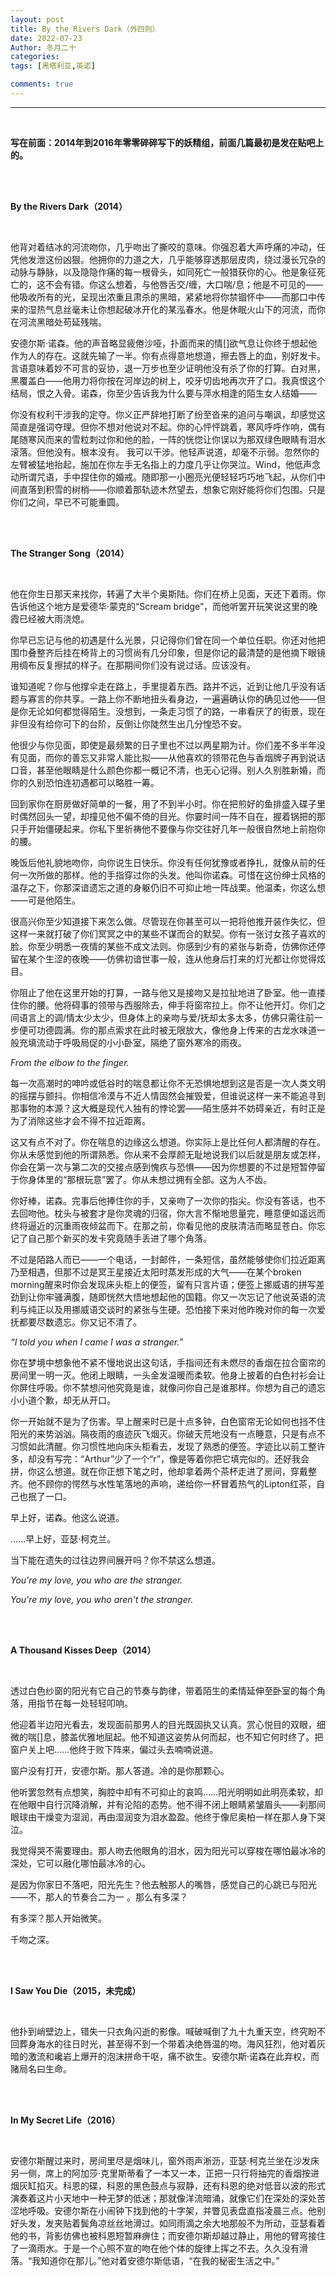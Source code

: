 ```yaml
---
layout: post
title: By the Rivers Dark（外四则）
date: 2022-07-23
Author: 冬月二十
categories: 
tags: [黑塔利亚,英诺]

comments: true
--- 
```


***

<br>

**写在前面：2014年到2016年零零碎碎写下的妖精组，前面几篇最初是发在贴吧上的。**

<br>

<br>

**By the Rivers Dark（2014）**

<br>

他背对着结冰的河流吻你，几乎吻出了撕咬的意味。你强忍着大声呼痛的冲动，任凭他发泄这份凶狠。他拥你的力道之大，几乎能够穿透那层皮肉，绕过漫长冗杂的动脉与静脉，以及隐隐作痛的每一根骨头，如同死亡一般猎获你的心。他是象征死亡的，这不会有错。你这么想着，与他唇舌交/缠，大口喘/息；他是不可见的——他吸收所有的光，呈现出浓重且肃杀的黑暗，紧紧地将你禁锢怀中——而那口中传来的湿热气息丝毫未让你想起破冰开化的某泓春水。他是休眠火山下的河流，而你在河流黑暗处苟延残喘。

安德尔斯·诺森。他的声音略显疲倦沙哑，扑面而来的情[]欲气息让你终于想起他作为人的存在。这就先输了一半。你有点得意地想道，擦去唇上的血，别好发卡。言语意味着妙不可言的妥协，退一万步也至少证明他没有杀了你的打算。白对黑，黑覆盖白——他用力将你按在河岸边的树上，咬牙切齿地再次开了口。我真恨这个结局，恨之入骨。诺森，你至少告诉我为什么要与萍水相逢的陌生女人结婚——

你没有权利干涉我的定夺。你义正严辞地打断了纷至沓来的追问与嘲讽，却感觉这简直是强词夺理。但你不想对他说对不起。你的心怦怦跳着，寒风呼呼作响，偶有尾随寒风而来的雪粒刺过你和他的脸，一阵的恍惚让你误以为那双绿色眼睛有泪水滚落。但他没有。根本没有。 我可以干涉。他轻声说道，却毫不示弱。忽然你的左臂被猛地抬起，施加在你左手无名指上的力度几乎让你哭泣。Wind，他低声念动所谓咒语，手中捏住你的婚戒。随即那一小圈亮光便轻轻巧巧地飞起，从你们中间直落到积雪的树梢——你顺着那轨迹木然望去，想象它刚好能将你们包围。只是你们之间，早已不可能重圆。

<br>

<br>

**The Stranger Song（2014）**

<br>

他在你生日那天来找你，转遍了大半个奥斯陆。你们在桥上见面，天还下着雨。你告诉他这个地方是爱德华·蒙克的“Scream bridge”，而他听罢开玩笑说这里的晚霞已经被大雨浇熄。

你早已忘记与他的初遇是什么光景，只记得你们曾在同一个单位任职。你还对他把围巾叠整齐后挂在椅背上的习惯尚有几分印象，但是你记的最清楚的是他摘下眼镜用绸布反复擦拭的样子。在那期间你们没有说过话。应该没有。

谁知道呢？你与他撑伞走在路上，手里提着东西。路并不远，近到让他几乎没有话题与寡言的你共享。一路上你不断地扭头看身边，一遍遍确认你的确见过他——但是你无论如何都觉得陌生。没想到，一条走习惯了的路，一串看厌了的街景，现在非但没有给你可下的台阶，反倒让你陡然生出几分惶恐不安。

他很少与你见面，即使是最频繁的日子里也不过以两星期为计。你们差不多半年没有见面，而你的善忘又非常人能比拟——从他喜欢的领带花色与香烟牌子再到说话口音，甚至他眼睛是什么颜色你都一概记不清，也无心记得。别人久别胜新婚，而你的久别恐怕连初遇都可以略胜一筹。

回到家你在厨房做好简单的一餐，用了不到半小时。你在把煎好的鱼排盛入碟子里时偶然回头一望，却撞见他不偏不倚的目光。你霎时间一阵不自在，握着锅把的那只手开始僵硬起来。你私下里祈祷他不要像与你交往好几年一般很自然地上前抱你的腰。

晚饭后他礼貌地吻你，向你说生日快乐。你没有任何犹豫或者挣扎，就像从前的任何一次所做的那样。他的手指穿过你的头发。他叫你诺森。可惜在这份绅士风格的温存之下，你那深谙遗忘之道的身躯仍旧不可抑止地一阵战栗。他温柔，你这么想——可是他陌生。

很高兴你至少知道接下来怎么做。尽管现在你甚至可以一把将他推开装作失忆，但这样一来就打破了你们冥冥之中的某些不谋而合的默契。你有一张讨女孩子喜欢的脸。你至少明悉一夜情的某些不成文法则。你感到少有的紧张与新奇，仿佛你还停留在某个生涩的夜晚——仿佛初谙世事一般，连从他身后打来的灯光都让你觉得炫目。

你阻止了他在这里开始的打算，一路与他又是接吻又是拉扯地进了卧室。他一直搂住你的腰。他将碍事的领带与西服除去，伸手将窗帘拉上。你不让他开灯。你们之间语言上的调/情太少太少，但身体上的亲吻与爱/抚却太多太多，仿佛只需往前一步便可功德圆满。你的那点索求在此时被无限放大，像他身上传来的古龙水味道一般充填流动于呼吸局促的小小卧室，隔绝了窗外寒冷的雨夜。

*From the elbow to the finger.*

每一次高潮时的呻吟或低谷时的喘息都让你不无恐惧地想到这是否是一次人类文明的摇摆与颤抖。你相信冷漠与不近人情固然会摧毁爱，但谁说这样一来不能追寻到那事物的本源？这大概是现代人独有的悖论罢——陌生感并不妨碍亲近，有时正是为了消除这些才会不得不拉近距离。

这又有点不对了。你在喘息的边缘这么想道。你实际上是比任何人都清醒的存在。你从未感觉到他的所谓熟悉。你从来不会厚颜无耻地说我们以后就是朋友或怎样，你会在第一次与第二次的交接点感到愧疚与恐惧——因为你想要的不过是短暂停留于你身体里的“那根玩意”罢了。你从未想过拥有全部。这为人不齿。

你好棒，诺森。完事后他捧住你的手，又亲吻了一次你的指尖。你没有答话，也不去回吻他。枕头与被套才是你灵魂的归宿，你大言不惭地思量完，睡意便如遥远而终将逼近的沉重雨夜倾盆而下。在那之前，你看见他的皮肤清洁而略显苍白。你忘记了自己那个新买的发卡究竟随手丢进了哪个角落。

不过是陌路人而已——一个电话，一封邮件，一条短信，虽然能够使你们拉近距离乃至相遇，但那不过是冥王星接近太阳时蒸发形成的大气——在某个broken morning醒来时你会发现床头柜上的便签，留有只言片语；便签上挪威语的拼写差劲到让你牢骚满腹，随即恍然大悟地想起他的国籍。你又一次忘记了他说英语的流利与纯正以及用挪威语交谈时的紧张与生硬。恐怕接下来对他昨晚对你的每一次爱抚都要尽数遗忘。你又记不清了。

*“I told you when I came I was a stranger.”*

你在梦境中想象他不紧不慢地说出这句话，手指间还有未燃尽的香烟在拉合窗帘的房间里一明一灭。他闭上眼睛，一头金发温暖而柔软。他身上披着的白色衬衫会让你屏住呼吸。你不禁想问他究竟是谁，就像问你自己是谁那样。你想为自己的遗忘小小道个歉，却无从开口。

你一开始就不是为了伤害。早上醒来时已是十点多钟，白色窗帘无论如何也挡不住阳光的来势汹汹。隔夜雨的痕迹灰飞烟灭。你破天荒地没有一点睡意，只是有点不习惯如此清醒。你习惯性地向床头柜看去，发现了熟悉的便签。字迹比以前工整许多，却没有写完：“Arthur”少了一个“r”，像是等着你把它填完似的。还好我会拼，你这么想道。就在你正想下笔之时，他却拿着两个茶杯走进了房间，穿戴整齐。他不顾你的愕然与水性笔落地的声响，递给你一杯冒着热气的Lipton红茶，自己也抿了一口。

早上好，诺森。他这么说道。

……早上好，亚瑟·柯克兰。

当下能在遗失的过往边界间展开吗？你不禁这么想道。

*You're my love, you who are the stranger.*

*You're my love, you who aren't the stranger.*

<br>

<br>

**A Thousand Kisses Deep（2014）**

<br>

透过白色纱窗的阳光有它自己的节奏与韵律，带着陌生的柔情延伸至卧室的每个角落，用指节在每一处轻轻叩响。

他迎着半边阳光看去，发现面前那男人的目光既固执又认真。赏心悦目的双眼，细微的喘[]息，膝盖优雅地屈起。他不知道这姿势从何而起，也不知它何时终了。把窗户关上吧……他终于败下阵来，偏过头去喃喃说道。

窗户没有打开，安德尔斯。那人答道。冷的是你那颗心。

他听罢忽然有点想笑，胸腔中却有不可抑止的哀鸣……阳光明明如此明亮柔软，却在他眼中自行沉降消解，并有沦陷的态势。他不得不闭上眼睛紧皱眉头——刹那间眼球由干燥变为湿润，再由湿润变为泪水盈盈。他终于像尼奥柏一样在那人身下哭泣。

我觉得哭不需要理由。那人吻去他眼角的泪水，因为阳光可以穿梭在哪怕最冰冷的深处，它可以融化哪怕最冰冷的心。

是因为你家日不落吧，阳光先生？他去触那人的嘴唇，感觉自己的心跳已与阳光——不，那人的节奏合二为一 。那么有多深？

有多深？那人开始微笑。

千吻之深。

<br>

<br>

**I Saw You Die（2015，未完成）**

<br>

他扑到峭壁边上，错失一只衣角闪逝的影像。喊破喊倒了九十九重天空，终究盼不回葬身海水的往日时光，甚至得不到一个带着决绝唇温的吻。海风狂烈，他对着灰暗的激流和巉岩上爆开的泡沫拼命干呕，痛不欲生。安德尔斯·诺森在此弃权，而赌局名曰生命。

<br>

<br>

**In My Secret Life（2016）**

<br>

安德尔斯醒过来时，房间里尽是烟味儿，窗外雨声淅沥，亚瑟·柯克兰坐在沙发床另一侧，席上的阿加莎·克里斯蒂看了一本又一本，正把一只行将抽完的香烟按进烟灰缸掐灭。科恩的碟，科恩的黑色鼓点与寂静，还有科恩的绝对低音以波的形式演奏着这片小天地中一种无梦的低迷；那就像洋流暗涌，就像它们在深处的深处苦涩地呼吸。安德尔斯在小闹钟下找到他的十字架，并瞥见表盘直指凌晨三点。他别好头发，发夹贴着鬓角凉丝丝地滑过。如同雨滴之余大地那般不为所动，亚瑟看着他的书，背影仿佛也被科恩短暂麻痹住；而安德尔斯却越过静止，用他的臂弯接住了一滴雨水。于是一个心照不宣的吻在他个体的旋律上挥之不去。久久没有滑落。“我知道你在那儿。”他对着安德尔斯低语，“在我的秘密生活之中。”